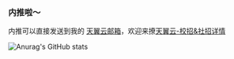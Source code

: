 ### 内推啦～ 

内推可以直接发送到我的 [天翼云邮箱](mailto:longjt1@chinatelecom.cn?subject=前端内推)，欢迎来撩<a href="https://www.hotjob.cn/wt/ecloud/mobweb/v8/position/list?openid=o_qMUs9QoFdweXmiu0koZ9G_8GZQ&recruitType=2&channelId=&brandCode=1&request_locale=zh_CN">天翼云-校招&社招详情</a>


![Anurag's GitHub stats](https://github-readme-stats.vercel.app/api?username=freedomljt&theme=panda&repo=)

<!--
**freedomljt/freedomljt** is a ✨ _special_ ✨ repository because its `README.md` (this file) appears on your GitHub profile.

Here are some ideas to get you started:

- 🔭 I’m currently working on ...
- 🌱 I’m currently learning ...
- 👯 I’m looking to collaborate on ...
- 🤔 I’m looking for help with ...
- 💬 Ask me about ...
- 📫 How to reach me: ...
- 😄 Pronouns: ...
- ⚡ Fun fact: ...
-->
